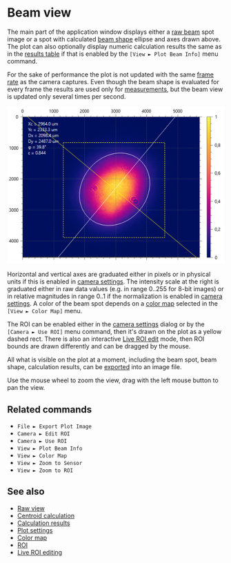# Beam view

The main part of the application window displays either a [raw beam](./raw_view.md) spot image or a spot with calculated [beam shape](./iso.md) ellipse and axes drawn above. The plot can also optionally display numeric calculation results the same as in the [results table](./results_table.md) if that is enabled by the `[View ► Plot Beam Info]` menu command.

For the sake of performance the plot is not updated with the same [frame rate](./cam_control.md) as the camera captures. Even though the beam shape is evaluated for every frame the results are used only for [measurements](./measure.md), but the beam view is updated only several times per second.

![Screenshot](./img/plot.png)

Horizontal and vertical axes are graduated either in pixels or in physical units if this is enabled in [camera settings](./cam_settings_plot.md#rescale-pixels). The intensity scale at the right is graduated either in raw data values (e.g. in range 0..255 for 8-bit images) or in relative magnitudes in range 0..1 if the normalization is enabled in [camera settings](./cam_settings_plot.md). A color of the beam spot depends on a [color map](./color_map.md) selected in the `[View ► Color Map]` menu.

The ROI can be enabled either in the [camera settings](./cam_settings_roi.md) dialog or by the `[Camera ► Use ROI]` menu command, then it's drawn on the plot as a yellow dashed rect. There is also an interactive [Live ROI edit](./roi_live.md) mode, then ROI bounds are drawn differently and can be dragged by the mouse.

All what is visible on the plot at a moment, including the beam spot, beam shape, calculation results, can be [exported](./export_plot.md) into an image file.

Use the mouse wheel to zoom the view, drag with the left mouse button to pan the view.

## Related commands

- `File ► Export Plot Image`
- `Camera ► Edit ROI`
- `Camera ► Use ROI`
- `View ► Plot Beam Info`
- `View ► Color Map`
- `View ► Zoom to Sensor`
- `View ► Zoom to ROI`

## See also

- [Raw view](./raw_view.md)
- [Centroid calculation](./iso.md)
- [Calculation results](./results_table.md)
- [Plot settings](./cam_settings_plot.md)
- [Color map](./color_map.md)
- [ROI](./cam_settings_roi.md)
- [Live ROI editing](./roi_live.md)

&nbsp;
